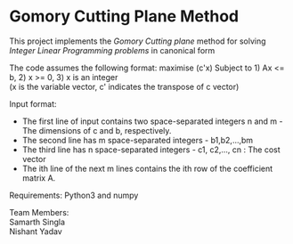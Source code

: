 # Gomory Cutting Plane Method
This project implements the *Gomory Cutting plane* method for solving *Integer Linear Programming problems* in canonical form 

The code assumes the following format:
maximise (c'x) 
Subject to 1) Ax <= b, 2) x >= 0, 3) x is an integer  
(x is the variable vector, c' indicates the transpose of c vector) 

Input format:
- The first line of input contains two space-separated integers n and m - The dimensions of c
and b, respectively.
- The second line has m space-separated integers - b1,b2,...,bm
- The third line has n space-separated integers - c1, c2,..., cn : The cost vector
- The ith line of the next m lines contains the ith row of the coefficient matrix A.

Requirements: Python3 and numpy  

Team Members:  
Samarth Singla  
Nishant Yadav
